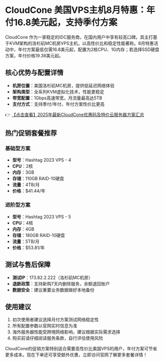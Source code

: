 # CloudCone 美国VPS主机8月特惠：年付16.8美元起，支持季付方案

CloudCone 作为一家稳定的IDC服务商，在国内用户中享有较高口碑。其主打基于KVM架构的洛杉矶MC机房VPS主机，以高性价比和稳定性能著称。8月特惠活动中，年付方案最低仅需16.8美元起，配置为2核CPU、1G内存；若选择SSD硬盘方案，年付价格19.38美元起。

## 核心优势与配置详情

- **机房位置**：美国洛杉矶MC机房，提供低延迟网络体验
- **架构类型**：全系列KVM虚拟化技术，性能更稳定
- **带宽配置**：1Gbps高速带宽，月流量最高达5TB
- **支付方式**：支持季付/年付，年付方案性价比更高

👉 [【点击查看】2025年最新CloudCone优惠码及特价云服务器方案汇总](https://bit.ly/Cloudcone)

## 热门促销套餐推荐

### 基础型方案
- **型号**：Hashtag 2023 VPS - 4
- **CPU**：2核
- **内存**：3GB
- **存储**：110GB RAID-10硬盘
- **流量**：4TB/月
- **价格**：$41.44/年

### 进阶型方案
- **型号**：Hashtag 2023 VPS - 5
- **CPU**：4核
- **内存**：4GB
- **存储**：180GB RAID-10硬盘
- **流量**：5TB/月
- **价格**：$53.81/年

## 测试与售后保障

- **测试IP**：173.82.2.222（洛杉矶MC机房）
- **退款政策**：支持新购7天内删除服务，余额退回账户
- **数据安全**：建议重要业务数据做好本地备份

## 使用建议

1. 初次使用者建议选择月付方案测试网络稳定性
2. 所有配置参数以官网实时信息为准
3. 海外服务器性能受跨境网络影响，建议根据实际需求选择
4. 购买前请仔细阅读服务条款，自行评估使用风险

CloudCone的促销方案特别适合需要高性价比美国VPS的用户，年付方案可节省更多成本。现在下单还可享受额外优惠，立即访问官网了解更多套餐详情！